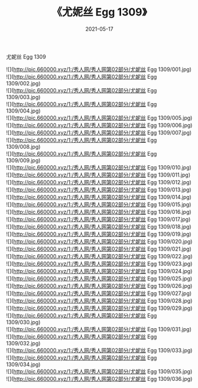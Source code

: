 ﻿---
layout: post
title:  《尤妮丝 Egg 1309》
date:   2021-05-17
img: http://pic.660000.xyz/1:/秀人网/秀人网第02部分/尤妮丝 Egg 1309/000.jpg
categories: [美女, 清纯, 唯美]
---

尤妮丝 Egg 1309

  ![](http://pic.660000.xyz/1:/秀人网/秀人网第02部分/尤妮丝 Egg 1309/001.jpg) <br> ![](http://pic.660000.xyz/1:/秀人网/秀人网第02部分/尤妮丝 Egg 1309/002.jpg) <br> ![](http://pic.660000.xyz/1:/秀人网/秀人网第02部分/尤妮丝 Egg 1309/003.jpg) <br> ![](http://pic.660000.xyz/1:/秀人网/秀人网第02部分/尤妮丝 Egg 1309/004.jpg) <br> ![](http://pic.660000.xyz/1:/秀人网/秀人网第02部分/尤妮丝 Egg 1309/005.jpg) <br> ![](http://pic.660000.xyz/1:/秀人网/秀人网第02部分/尤妮丝 Egg 1309/006.jpg) <br> ![](http://pic.660000.xyz/1:/秀人网/秀人网第02部分/尤妮丝 Egg 1309/007.jpg) <br> ![](http://pic.660000.xyz/1:/秀人网/秀人网第02部分/尤妮丝 Egg 1309/008.jpg) <br> ![](http://pic.660000.xyz/1:/秀人网/秀人网第02部分/尤妮丝 Egg 1309/009.jpg) <br> ![](http://pic.660000.xyz/1:/秀人网/秀人网第02部分/尤妮丝 Egg 1309/010.jpg) <br> ![](http://pic.660000.xyz/1:/秀人网/秀人网第02部分/尤妮丝 Egg 1309/011.jpg) <br> ![](http://pic.660000.xyz/1:/秀人网/秀人网第02部分/尤妮丝 Egg 1309/012.jpg) <br> ![](http://pic.660000.xyz/1:/秀人网/秀人网第02部分/尤妮丝 Egg 1309/013.jpg) <br> ![](http://pic.660000.xyz/1:/秀人网/秀人网第02部分/尤妮丝 Egg 1309/014.jpg) <br> ![](http://pic.660000.xyz/1:/秀人网/秀人网第02部分/尤妮丝 Egg 1309/015.jpg) <br> ![](http://pic.660000.xyz/1:/秀人网/秀人网第02部分/尤妮丝 Egg 1309/016.jpg) <br> ![](http://pic.660000.xyz/1:/秀人网/秀人网第02部分/尤妮丝 Egg 1309/017.jpg) <br> ![](http://pic.660000.xyz/1:/秀人网/秀人网第02部分/尤妮丝 Egg 1309/018.jpg) <br> ![](http://pic.660000.xyz/1:/秀人网/秀人网第02部分/尤妮丝 Egg 1309/019.jpg) <br> ![](http://pic.660000.xyz/1:/秀人网/秀人网第02部分/尤妮丝 Egg 1309/020.jpg) <br> ![](http://pic.660000.xyz/1:/秀人网/秀人网第02部分/尤妮丝 Egg 1309/021.jpg) <br> ![](http://pic.660000.xyz/1:/秀人网/秀人网第02部分/尤妮丝 Egg 1309/022.jpg) <br> ![](http://pic.660000.xyz/1:/秀人网/秀人网第02部分/尤妮丝 Egg 1309/023.jpg) <br> ![](http://pic.660000.xyz/1:/秀人网/秀人网第02部分/尤妮丝 Egg 1309/024.jpg) <br> ![](http://pic.660000.xyz/1:/秀人网/秀人网第02部分/尤妮丝 Egg 1309/025.jpg) <br> ![](http://pic.660000.xyz/1:/秀人网/秀人网第02部分/尤妮丝 Egg 1309/026.jpg) <br> ![](http://pic.660000.xyz/1:/秀人网/秀人网第02部分/尤妮丝 Egg 1309/027.jpg) <br> ![](http://pic.660000.xyz/1:/秀人网/秀人网第02部分/尤妮丝 Egg 1309/028.jpg) <br> ![](http://pic.660000.xyz/1:/秀人网/秀人网第02部分/尤妮丝 Egg 1309/029.jpg) <br> ![](http://pic.660000.xyz/1:/秀人网/秀人网第02部分/尤妮丝 Egg 1309/030.jpg) <br> ![](http://pic.660000.xyz/1:/秀人网/秀人网第02部分/尤妮丝 Egg 1309/031.jpg) <br> ![](http://pic.660000.xyz/1:/秀人网/秀人网第02部分/尤妮丝 Egg 1309/032.jpg) <br> ![](http://pic.660000.xyz/1:/秀人网/秀人网第02部分/尤妮丝 Egg 1309/033.jpg) <br> ![](http://pic.660000.xyz/1:/秀人网/秀人网第02部分/尤妮丝 Egg 1309/034.jpg) <br> ![](http://pic.660000.xyz/1:/秀人网/秀人网第02部分/尤妮丝 Egg 1309/035.jpg) <br> ![](http://pic.660000.xyz/1:/秀人网/秀人网第02部分/尤妮丝 Egg 1309/036.jpg) <br>